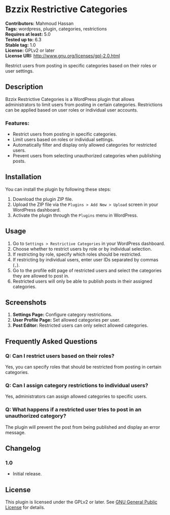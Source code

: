 # Bzzix Restrictive Categories

**Contributors:** Mahmoud Hassan  
**Tags:** wordpress, plugin, categories, restrictions  
**Requires at least:** 5.0  
**Tested up to:** 6.3  
**Stable tag:** 1.0  
**License:** GPLv2 or later  
**License URI:** http://www.gnu.org/licenses/gpl-2.0.html  

Restrict users from posting in specific categories based on their roles or user settings.

## Description

Bzzix Restrictive Categories is a WordPress plugin that allows administrators to limit users from posting in certain categories. Restrictions can be applied based on user roles or individual user accounts.

### Features:
- Restrict users from posting in specific categories.
- Limit users based on roles or individual settings.
- Automatically filter and display only allowed categories for restricted users.
- Prevent users from selecting unauthorized categories when publishing posts.

## Installation

You can install the plugin by following these steps:

1. Download the plugin ZIP file.
2. Upload the ZIP file via the `Plugins > Add New > Upload` screen in your WordPress dashboard.
3. Activate the plugin through the `Plugins` menu in WordPress.

## Usage

1. Go to `Settings > Restrictive Categories` in your WordPress dashboard.  
2. Choose whether to restrict users by role or by individual selection.  
3. If restricting by role, specify which roles should be restricted.  
4. If restricting by individual users, enter user IDs separated by commas (`,`).  
5. Go to the profile edit page of restricted users and select the categories they are allowed to post in.  
6. Restricted users will only be able to publish posts in their assigned categories.  


## Screenshots

1. **Settings Page:** Configure category restrictions.
2. **User Profile Page:** Set allowed categories per user.
3. **Post Editor:** Restricted users can only select allowed categories.

## Frequently Asked Questions

### Q: Can I restrict users based on their roles?  
Yes, you can specify roles that should be restricted from posting in certain categories.

### Q: Can I assign category restrictions to individual users?  
Yes, administrators can assign allowed categories to specific users.

### Q: What happens if a restricted user tries to post in an unauthorized category?  
The plugin will prevent the post from being published and display an error message.

## Changelog

### 1.0
- Initial release.

## License

This plugin is licensed under the GPLv2 or later. See [GNU General Public License](http://www.gnu.org/licenses/gpl-2.0.html) for details.
